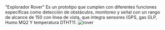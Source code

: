 "Explorador Rover"
Es un prototipo que cumplen con diferentes funciones específicas como detección de obstáculos, monitoreo y señal con un rango de alcance de 150 con línea de vista, que integra sensores (GPS, gas GLP, Humo MQ2 Y temperatura DTHT11. ![rover](https://github.com/user-attachments/assets/525fd810-bf05-4cdb-b1e5-c70b4dba9ebf)
